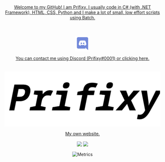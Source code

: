 <p align="center">
    <a href="https://jaapvd.nl">Welcome to my GitHub! I am Prifixy, I usually code in C# (with .NET Framework), HTML, CSS, Python and I make a lot of small, low effort scripts using Batch.</a>

<br>    
<br>    
<br>
<br>    
    
<img align="center" alt="Discord" width="50px" src="https://raw.githubusercontent.com/github/explore/80688e429a7d4ef2fca1e82350fe8e3517d3494d/topics/discord/discord.png" />    
<p align="center">
    <a href="https://jaapvd.nl/discord">You can contact me using Discord (Prifixy#0001) or clicking here.</a>
<br>
<br>
<br>    
    
    
<img src="image.png" align="center">

<p align="center">
    <a href="https://jaapvd.nl">My own website.</a> 
 <br>
 <br>
 <img src="https://img.shields.io/github/followers/jvmvandorp?color=DC143C&label=Followers&style=flat-square">
 <img src="https://img.shields.io/github/stars/jvmvandorp?affiliations=OWNER&color=DC143C&label=Stars&style=flat-square">
</p>

<div align=center>

![Metrics](https://metrics.lecoq.io/jvmvandorp?template=classic&base.metadata=0&isocalendar=1&languages=1&isocalendar.duration=half-year&languages.limit=8&languages.sections=most-used&languages.colors=github&languages.aliases=smaltalk%3AC%23&languages.threshold=0%25&languages.indepth=false&languages.categories=markup%2C%20programming&languages.recent.categories=markup%2C%20programming&languages.recent.load=300&languages.recent.days=14&config.timezone=Europe%2FAmsterdam)
</div>
